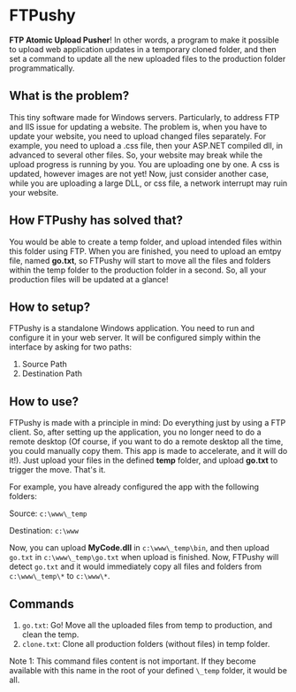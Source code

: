 # FTPushy
**FTP Atomic Upload Pusher**! In other words, a program to make it possible to upload web application updates in a temporary cloned folder, and then set a command to update all the new uploaded files to the production folder programmatically.

## What is the problem?
This tiny software made for Windows servers. Particularly, to address FTP and IIS issue for updating a website. The problem is, when you have to update your website, you need to upload changed files separately. For example, you need to upload a .css file, then your ASP.NET compiled dll, in advanced to several other files. So, your website may break while the upload progress is running by you. You are uploading one by one. A css is updated, however images are not yet! Now, just consider another case, while you are uploading a large DLL, or css file, a network interrupt may ruin your website.

## How FTPushy has solved that?
You would be able to create a temp folder, and upload intended files within this folder using FTP. When you are finished, you need to upload an emtpy file, named **go.txt**, so FTPushy will start to move all the files and folders within the temp folder to the production folder in a second.
So, all your production files will be updated at a glance!

## How to setup?
FTPushy is a standalone Windows application. You need to run and configure it in your web server. It will be configured simply within the interface by asking for two paths:

1. Source Path
2. Destination Path

## How to use?
FTPushy is made with a principle in mind: Do everything just by using a FTP client. So, after setting up the application, you no longer need to do a remote desktop (Of course, if you want to do a remote desktop all the time, you could manually copy them. This app is made to accelerate, and it will do it!). Just upload your files in the defined **temp** folder, and upload **go.txt** to trigger the move. That's it.

For example, you have already configured the app with the following folders:

Source: `c:\www\_temp`

Destination: `c:\www`


Now, you can upload **MyCode.dll** in `c:\www\_temp\bin`, and then upload `go.txt` in `c:\www\_temp\go.txt` when upload is finished. Now, FTPushy will detect `go.txt` and it would immediately copy all files and folders from `c:\www\_temp\*` to `c:\www\*`.


## Commands

1. `go.txt`: Go! Move all the uploaded files from temp to production, and clean the temp.
2. `clone.txt`: Clone all production folders (without files) in temp folder.

Note 1: This command files content is not important. If they become available with this name in the root of your defined `\_temp` folder, it would be all.
